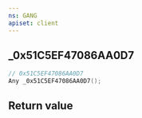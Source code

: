 ```yaml
---
ns: GANG
apiset: client
---
```

## _0x51C5EF47086AA0D7

```c
// 0x51C5EF47086AA0D7
Any _0x51C5EF47086AA0D7();
```



## Return value